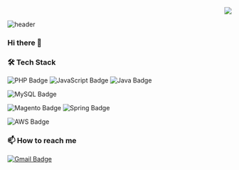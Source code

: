 <p align=right>
  <a href="https://hits.seeyoufarm.com"><img src="https://hits.seeyoufarm.com/api/count/incr/badge.svg?url=https%3A%2F%2Fgithub.com%2Fjinee0us&count_bg=%2350BCDF&title_bg=%23989898&title=hits&edge_flat=true"/></a>
</p>

![header](https://capsule-render.vercel.app/api?type=waving&color=50BCDF&height=200&section=header&text=DajinKim&fontSize=60&fontColor=989898&fontAlign=80&animation=twinkling)

### Hi there 👋

<!--
**jinee0us/jinee0us** is a ✨ _special_ ✨ repository because its `README.md` (this file) appears on your GitHub profile.

Here are some ideas to get you started:

- 🔭 I’m currently working on ...
- 🌱 I’m currently learning ...
- 👯 I’m looking to collaborate on ...
- 🤔 I’m looking for help with ...
- 💬 Ask me about ...
- 📫 How to reach me: ...
- 😄 Pronouns: ...
- ⚡ Fun fact: ...
-->

### 🛠 Tech Stack
<!--![Python Badge](https://img.shields.io/badge/Python-3776AB?style=flat-square&logo=Python&logoColor=white)-->
![PHP Badge](https://img.shields.io/badge/PHP-777BB4?style=flat-square&logo=PHP&logoColor=white)
![JavaScript Badge](https://img.shields.io/badge/JavaScript-F7DF1E?style=flat-square&logo=JavaScript&logoColor=black)
![Java Badge](https://img.shields.io/badge/Java-007396?style=flat-square&logo=Java&logoColor=white)

![MySQL Badge](https://img.shields.io/badge/MySQL-4479A1?style=flat-square&logo=MySQL&logoColor=white)

<!--![Django Badge](https://img.shields.io/badge/Django-092E20?style=flat-square&logo=Django&logoColor=white)-->
![Magento Badge](https://img.shields.io/badge/Magento-EE672F?style=flat-square&logo=Magento&logoColor=white)
![Spring Badge](https://img.shields.io/badge/Spring-6DB33F?style=flat-square&logo=Spring&logoColor=white)

![AWS Badge](https://img.shields.io/badge/AWS-232F3E?style=flat-square&logo=Amazon%20AWS&logoColor=white)

<!--
[![Anurag's GitHub stats](https://github-readme-stats.vercel.app/api?username=jinee0us&hide=prs,contribs&show_icons=true&theme=react)](https://github.com/anuraghazra/github-readme-stats)
[![Top Langs](https://github-readme-stats.vercel.app/api/top-langs/?username=jinee0us&layout=compact&theme=react)](https://github.com/anuraghazra/github-readme-stats)
-->

### 📫 How to reach me
[![Gmail Badge](https://img.shields.io/badge/Gmail-EA4335?style=flat-square&logo=Gmail&logoColor=white&link=mailto:jinee0us@gmail.com)](mailto:jinee0us@gmail.com)
